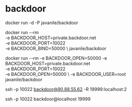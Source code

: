 # backdoor


docker run -d -P javanile/backdoor


docker run --rm \
    -e BACKDOOR_HOST=private.backdoor.net \
    -e BACKDOOR_PORT=10022 \
    -e BACKDOOR_BIND=50000 \ 
    javanile/backdoor

docker run --rm -e BACKDOOR_OPEN=50000 
    -e BACKDOOR_HOST=private.backdoor.net \
    -e BACKDOOR_PORT=10022 \
    -e BACKDOOR_OPEN=50000 \ 
    -e BACKDOOR_USER=root \
    javanile/backdoor

ssh -p 10022 backdoor@90.88.55.62 -R 19999:localhost:2

ssh -p 10022 backdoor@localhost 19999
